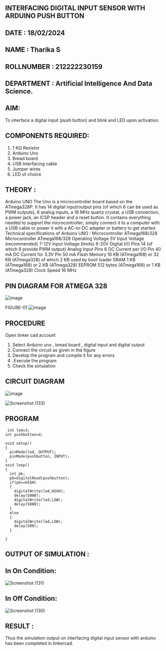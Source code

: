 ## INTERFACING DIGITAL INPUT SENSOR WITH ARDUINO PUSH BUTTON
## DATE : 18/02/2024
## NAME : Tharika S																			             
## ROLLNUMBER : 212222230159
## DEPARTMENT : Artificial Intelligence And Data Science.


## AIM:
To interface a digital input (push button) and blink and LED upon activation.
## COMPONENTS REQUIRED:
1.	1 KΩ Resistor 
2.	Arduino Uno 
3.	Bread board 
4.	USB Interfacing cable 
5.	Jumper wires 
6.	LED of choice 
## THEORY :
Arduino UNO
 	  The Uno is a microcontroller board based on the ATmega328P. It has 14 digital input/output pins (of which 6 can be used as PWM outputs), 6 analog inputs, a 16 MHz quartz crystal, a USB connection, a power jack, an ICSP header and a reset button. It contains everything needed to support the microcontroller; simply connect it to a computer with a USB cable or power it with a AC-to-DC adapter or battery to get started.
	Technical specifications of Arduino UNO :
Microcontroller	ATmega168/328
Microcontroller	ATmega168/328
Operating Voltage	5V
Input Voltage (recommended)	7-12V
Input Voltage (limits)	6-20V
Digital I/O Pins	14 (of which 6 provide PWM output)
Analog Input Pins	6
DC Current per I/O Pin	40 mA
DC Current for 3.3V Pin	50 mA
Flash Memory	16 KB (ATmega168) or 32 KB (ATmega328) of which 2 KB used by boot loader
SRAM	1 KB (ATmega168) or 2 KB (ATmega328)
EEPROM	512 bytes (ATmega168) or 1 KB (ATmega328)
Clock Speed	16 MHz
## PIN DIAGRAM FOR ATMEGA 328
 
![image](https://user-images.githubusercontent.com/36288975/163530394-115baee4-7ed1-49fe-9cce-d7b625e11e85.png)

FIGURE-01
![image](https://user-images.githubusercontent.com/36288975/163530431-4d390e98-0942-42d8-95b8-f57d348e6ad8.png)

## PROCEDURE 
 Open tinker cad account 
1.	Select Arduino uno , bread board , digital input and digital output 
2.	Connect the circuit as given in the figure 
3.	Develop the program and compile it for any errors 
4.	 .Execute the program 
5.	Check the simulation 



## CIRCUIT DIAGRAM 


![image](https://user-images.githubusercontent.com/36288975/163530437-87a0afbd-b3c9-44ad-b907-5de63486fb9d.png)



![Screenshot (133)](https://github.com/tharikasankar/-INTERFACING-DIGITAL-INPUT-SENSOR-WITH-ARDUINO-PUSH-BUTTON-/assets/119475507/18b645fb-dea3-4fdf-8b36-ddd095a2aa5e)


## PROGRAM 
```
 int led=3;
int pushbutton=4;

void setup()
{
  pinMode(led, OUTPUT);
  pinMode(pushbutton, INPUT);
}
void loop()
{
  int pb;
  pb=digitalRead(pushbutton);
  if(pb==HIGH)
  {
    digitalWrite(led,HIGH);
    delay(5000);
    digitalWrite(led,LOW);
    delay(5000);
  }
  else
  {
    digitalWrite(led,LOW);
    delay(500);
  }
  
} 
``` 
## OUTPUT OF SIMULATION :
## In On Condition:
![Screenshot (131)](https://github.com/tharikasankar/-INTERFACING-DIGITAL-INPUT-SENSOR-WITH-ARDUINO-PUSH-BUTTON-/assets/119475507/91820255-9821-40be-afdb-52f7ae59b2c5)


## In Off Condition:
![Screenshot (130)](https://github.com/tharikasankar/-INTERFACING-DIGITAL-INPUT-SENSOR-WITH-ARDUINO-PUSH-BUTTON-/assets/119475507/22fcf584-ff7d-44e5-8b5d-832ed8ec4023)

## RESULT :
Thus the simulation output on interfacing digital input sensor with arduino has been completed in tinkercad.




